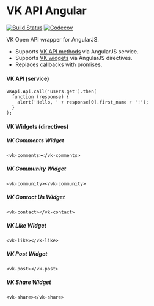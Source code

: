 # VK API Angular

[![Build Status](https://travis-ci.org/kefir500/vk-api-angular.svg)](https://travis-ci.org/kefir500/vk-api-angular)
[![Codecov](https://codecov.io/gh/kefir500/vk-api-angular/coverage.svg)](https://codecov.io/gh/kefir500/vk-api-angular)

VK Open API wrapper for AngularJS.

- Supports [VK API methods](https://vk.com/dev/methods) via AngularJS service.
- Supports [VK widgets](https://vk.com/dev/sites) via AngularJS directives.
- Replaces callbacks with promises.

#### VK API (service)

    VKApi.Api.call('users.get').then(
      function (response) {
        alert('Hello, ' + response[0].first_name + '!');
      }
    );

#### VK Widgets (directives)

##### VK *Comments* Widget

    <vk-comments></vk-comments>

##### VK *Community* Widget

    <vk-community></vk-community>

##### VK *Contact Us* Widget

    <vk-contact></vk-contact>

##### VK *Like* Widget

    <vk-like></vk-like>

##### VK *Post* Widget

    <vk-post></vk-post>

##### VK *Share* Widget

    <vk-share></vk-share>
